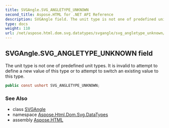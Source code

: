 ```yaml
---
title: SVGAngle.SVG_ANGLETYPE_UNKNOWN
second_title: Aspose.HTML for .NET API Reference
description: SVGAngle field. The unit type is not one of predefined unit types. It is invalid to attempt to define a new value of this type or to attempt to switch an existing value to this type
type: docs
weight: 110
url: /net/aspose.html.dom.svg.datatypes/svgangle/svg_angletype_unknown/
---
```

## SVGAngle.SVG_ANGLETYPE_UNKNOWN field

The unit type is not one of predefined unit types. It is invalid to attempt to define a new value of this type or to attempt to switch an existing value to this type.

```csharp
public const ushort SVG_ANGLETYPE_UNKNOWN;
```

### See Also

* class [SVGAngle](../)
* namespace [Aspose.Html.Dom.Svg.DataTypes](../../svgangle/)
* assembly [Aspose.HTML](../../../)
